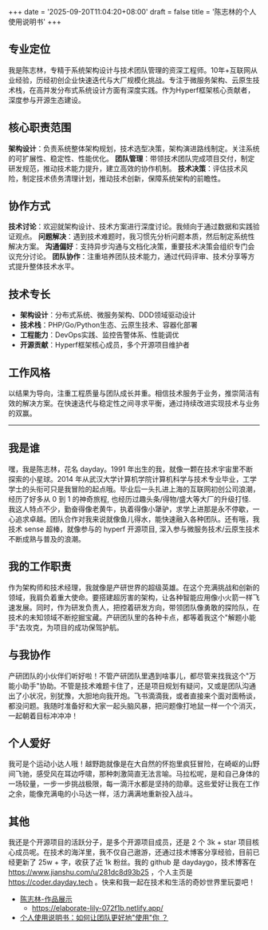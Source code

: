 +++
date = '2025-09-20T11:04:20+08:00'
draft = false
title = '陈志林的个人使用说明书'
+++

## 专业定位

我是陈志林，专精于系统架构设计与技术团队管理的资深工程师。10年+互联网从业经验，历经初创企业快速迭代与大厂规模化挑战。专注于微服务架构、云原生技术栈，在高并发分布式系统设计方面有深度实践。作为Hyperf框架核心贡献者，深度参与开源生态建设。

## 核心职责范围

**架构设计**：负责系统整体架构规划，技术选型决策，架构演进路线制定。关注系统的可扩展性、稳定性、性能优化。
**团队管理**：带领技术团队完成项目交付，制定研发规范，推动技术能力提升，建立高效的协作机制。
**技术决策**：评估技术风险，制定技术债务清理计划，推动技术创新，保障系统架构的前瞻性。

## 协作方式

**技术讨论**：欢迎就架构设计、技术方案进行深度讨论。我倾向于通过数据和实践验证观点。
**问题解决**：遇到技术难题时，我习惯先分析问题本质，然后制定系统性解决方案。
**沟通偏好**：支持异步沟通与文档化决策，重要技术决策会组织专门会议充分讨论。
**团队协作**：注重培养团队技术能力，通过代码评审、技术分享等方式提升整体技术水平。

## 技术专长

- **架构设计**：分布式系统、微服务架构、DDD领域驱动设计
- **技术栈**：PHP/Go/Python生态、云原生技术、容器化部署
- **工程能力**：DevOps实践、监控告警体系、性能调优
- **开源贡献**：Hyperf框架核心成员，多个开源项目维护者

## 工作风格

以结果为导向，注重工程质量与团队成长并重。相信技术服务于业务，推崇简洁有效的解决方案。在快速迭代与稳定性之间寻求平衡，通过持续改进实现技术与业务的双赢。

---

## 我是谁

嘿，我是陈志林，花名 dayday。1991 年出生的我，就像一颗在技术宇宙里不断探索的小星球。2014 年从武汉大学计算机学院计算机科学与技术专业毕业，工学学士的头衔可只是我冒险的起点哦。毕业后一头扎进上海的互联网初创公司浪潮，经历了好多从 0 到 1 的神奇旅程, 也经历过趣头条/得物/盛大等大厂的升级打怪. 我这人特点不少，勤奋得像老黄牛，执着得像小犟驴，求学上进那是永不停歇，一心追求卓越。团队合作对我来说就像鱼儿得水，能快速融入各种团队。还有哦，我技术 sense 超棒，就像参与的 hyperf 开源项目, 深入参与微服务技术/云原生技术不断成熟与普及的浪潮。

## 我的工作职责

作为架构师和技术经理，我就像是产研世界的超级英雄。在这个充满挑战和创新的领域，我肩负着重大使命。要搭建超厉害的架构，让各种智能应用像小火箭一样飞速发展。同时，作为研发负责人，把控着研发方向，带领团队像勇敢的探险队，在技术的未知领域不断挖掘宝藏。产研团队里的各种卡点，都等着我这个"解题小能手"去攻克，为项目的成功保驾护航。 
## 与我协作

产研团队的小伙伴们听好啦！不管产研团队里遇到啥事儿，都尽管来找我这个"万能小助手"协助。不管是技术难题卡住了，还是项目规划有疑问，又或是团队沟通出了小状况，别犹豫，大胆地向我开炮。飞书滴滴我，或者直接来个面对面畅谈，都没问题。我随时准备好和大家一起头脑风暴，把问题像打地鼠一样一个个消灭，一起朝着目标冲冲冲！ 

## 个人爱好

我可是个运动小达人哦！越野跑就像是在大自然的怀抱里疯狂冒险，在崎岖的山野间飞驰，感受风在耳边呼啸，那种刺激简直无法言喻。马拉松呢，是和自己身体的一场较量，一步一步挑战极限，每一滴汗水都是坚持的勋章。这些爱好让我在工作之余，能像充满电的小马达一样，活力满满地重新投入战斗。 

## 其他

我还是个开源项目的活跃分子，是多个开源项目成员，还是 2 个 3k + star 项目核心成员呢。在技术的海洋里，我不仅自己遨游，还通过技术博客分享经验，目前已经更新了 25w + 字，收获了近 1k 粉丝。我的 github 是 daydaygo，技术博客在 https://www.jianshu.com/u/281dc8d93b25 ，个人主页是 https://coder.dayday.tech 。快来和我一起在技术和生活的奇妙世界里玩耍吧！

- [陈志林-作品展示](https://github.com/daydaygo/hugo-blog/blob/main/content/posts/my-cv-works.md)
    - https://elaborate-lily-072f1b.netlify.app/
- [个人使用说明书：如何让团队更好地"使用"你 ？](https://www.feishu.cn/hc/zh-CN/articles/360048137813-%E4%B8%AA%E4%BA%BA%E4%BD%BF%E7%94%A8%E8%AF%B4%E6%98%8E%E4%B9%A6-%E5%A6%82%E4%BD%95%E8%AE%A9%E5%9B%A2%E9%98%9F%E6%9B%B4%E5%A5%BD%E5%9C%B0-%E4%BD%BF%E7%94%A8-%E4%BD%A0)
